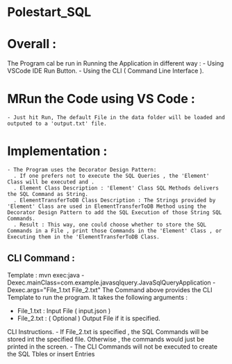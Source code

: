 # Polestart_SQL

# Overall :
The Program cal be run in 
Running the Application in different way : 
    - Using VSCode IDE Run Button.
    - Using the CLI ( Command Line Interface ).

# MRun the Code using VS Code :
    - Just hit Run, The default File in the data folder will be loaded and outputed to a 'output.txt' file.

# Implementation :
    - The Program uses the Decorator Design Pattern:
      . If one prefers not to execute the SQL Queries , the 'Element' Class will be executed and .
      . Element Class Description : 'Element' Class SQL Methods delivers the SQL Command as String.
      . ElementTransferToDB Class Description : The Strings provided by 'Element' Class are used in ElementTransferToDB Method using the Decorator Design Pattern to add the SQL Execution of those String SQL Commands.
      . Result : This way, one could choose whether to store the SQL Commands in a File , print those Commands in the 'Element' Class , or Executing them in the 'ElementTransferToDB Class.

## CLI Command :
Template : 
mvn exec:java -Dexec.mainClass=com.example.javasqlquery.JavaSqlQueryApplication -Dexec.args="File_1.txt File_2.txt"
The Command above provides the CLI Template to run the program.
It takes the following arguments :
 - File_1.txt : Input File ( input.json )
 - File_2.txt : ( Optional ) Output File if it is specified.

CLI Instructions.
    - If File_2.txt is specified , the SQL Commands will be stored int the specified file.
      Otherwise , the commands would just be printed in the screen.
    - The CLI Commands will not be executed to create the SQL Tbles or insert Entries

